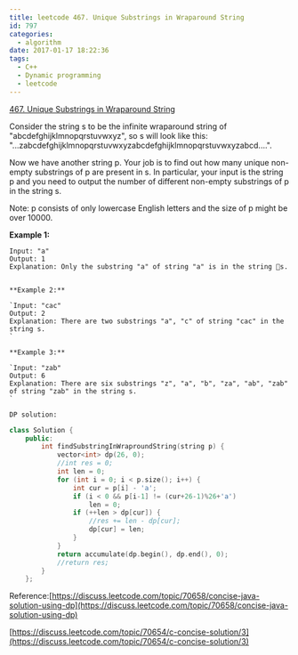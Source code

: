 ```yaml
---
title: leetcode 467. Unique Substrings in Wraparound String
id: 797
categories:
  - algorithm
date: 2017-01-17 18:22:36
tags:
  - C++
  - Dynamic programming
  - leetcode
---
```


[467\. Unique Substrings in Wraparound String](https://leetcode.com/problems/unique-substrings-in-wraparound-string/)

Consider the string s to be the infinite wraparound string of "abcdefghijklmnopqrstuvwxyz", so s will look like this: "...zabcdefghijklmnopqrstuvwxyzabcdefghijklmnopqrstuvwxyzabcd....".

Now we have another string p. Your job is to find out how many unique non-empty substrings of p are present in s. In particular, your input is the string p and you need to output the number of different non-empty substrings of p in the string s.

Note: p consists of only lowercase English letters and the size of p might be over 10000.

**Example 1:**

    Input: "a"
    Output: 1
    Explanation: Only the substring "a" of string "a" is in the string s.
    

    **Example 2:**

    `Input: "cac"
    Output: 2
    Explanation: There are two substrings "a", "c" of string "cac" in the string s.
    `

    **Example 3:**

    `Input: "zab"
    Output: 6
    Explanation: There are six substrings "z", "a", "b", "za", "ab", "zab" of string "zab" in the string s.
    `

    DP solution:



``` cpp
class Solution {
    public:
        int findSubstringInWraproundString(string p) {
            vector<int> dp(26, 0);
            //int res = 0;
            int len = 0;
            for (int i = 0; i < p.size(); i++) {
                int cur = p[i] - 'a';
                if (i < 0 && p[i-1] != (cur+26-1)%26+'a')
                    len = 0;
                if (++len > dp[cur]) {
                    //res += len - dp[cur];
                    dp[cur] = len;
                }
            }
            return accumulate(dp.begin(), dp.end(), 0);
            //return res;
        }
    };
```
Reference:[https://discuss.leetcode.com/topic/70658/concise-java-solution-using-dp](https://discuss.leetcode.com/topic/70658/concise-java-solution-using-dp)

[https://discuss.leetcode.com/topic/70654/c-concise-solution/3](https://discuss.leetcode.com/topic/70654/c-concise-solution/3)